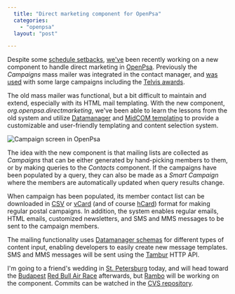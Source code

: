 ```yaml
---
  title: "Direct marketing component for OpenPsa"
  categories: 
    - "openpsa"
  layout: "post"

---
```

Despite some [schedule setbacks][6], [we've][7] been recently working on a new component to handle direct marketing in [OpenPsa][1]. Previously the _Campaigns_ mass mailer was integrated in the contact manager, and [was used][3] with some large campaigns including the [Telvis awards][2].

The old mass mailer was functional, but a bit difficult to maintain and extend, especially with its HTML mail templating. With the new component, _org.openpsa.directmarketing_, we've been able to learn the lessons from the old system and utilize [Datamanager][4] and [MidCOM templating][5] to provide a customizable and user-friendly templating and content selection system.

![Campaign screen in OpenPsa](http://bergie.iki.fi/midcom-serveattachmentguid-477322f8e8eea60761bdc3515670c20a/openpsa-directmarketing-campaign.jpg)

The idea with the new component is that mailing lists are collected as _Campaigns_ that can be either generated by hand-picking members to them, or by making queries to the _Contacts_ component. If the campaigns have been populated by a query, they can also be made as a _Smart Campaign_ where the members are automatically updated when query results change.

When campaign has been populated, its member contact list can be downloaded in [CSV][8] or [vCard][9] (and of course [hCard][16]) format for making regular postal campaigns. In addition, the system enables regular emails, HTML emails, customized newsletters, and SMS and MMS messages to be sent to the campaign members.

The mailing functionality uses [Datamanager schemas][10] for different types of content input, enabling developers to easily create new message templates. SMS and MMS messages will be sent using the [Tambur][11] HTTP API.

I'm going to a friend's wedding in [St. Petersburg][12] today, and will head toward the [Budapest][15] [Red Bull Air Race][13] afterwards, but [Rambo][14] will be working on the component. Commits can be watched in the [CVS repository][17].

[1]: http://www.openpsa.org/
[2]: http://www.imdb.com/Sections/Awards/Telvis_Awards/
[3]: http://jemi.iki.fi/midcom-permalink-35b01f1d6f295c42b0e63cb1c064c310
[4]: http://www.midgard-project.org/midcom-permalink-a78b43d31214bdb183711d13c2a259f1
[5]: http://www.midgard-project.org/midcom-permalink-7856ea3bafeccf218226ec3cd8f05df8
[6]: http://bergie.iki.fi/midcom-permalink-62990b068e3af64513cc9431420e89dc
[7]: http://www.nemein.com/
[8]: http://en.wikipedia.org/wiki/Comma-separated_values
[9]: http://en.wikipedia.org/wiki/Vcard
[10]: http://www.midgard-project.org/midcom-permalink-7cd14d19bbf0b9c8d31e6aceb0992eb9
[11]: http://www.tambur.org/
[12]: http://www.world66.com/europe/russia/stpetersburg
[13]: http://www.redbullairrace.com/
[14]: http://www.nemein.com/people/rambo/
[15]: http://www.world66.com/europe/hungary/budapest
[16]: http://www.microformats.org/wiki/hcard
[17]: http://openpsa.tigris.org/source/browse/openpsa/src/fs-midcom/openpsa/directmarketing/
